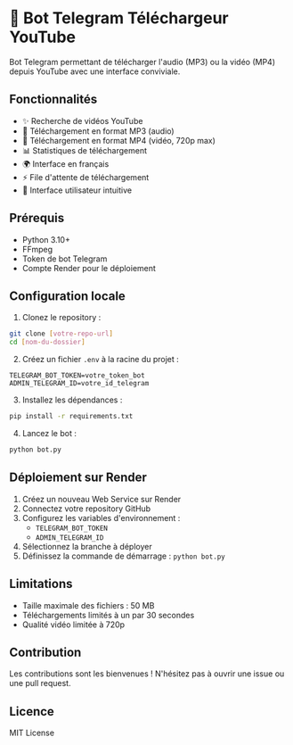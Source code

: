 # 🎵 Bot Telegram Téléchargeur YouTube

Bot Telegram permettant de télécharger l'audio (MP3) ou la vidéo (MP4) depuis YouTube avec une interface conviviale.

## Fonctionnalités

- ✨ Recherche de vidéos YouTube
- 🎵 Téléchargement en format MP3 (audio)
- 🎥 Téléchargement en format MP4 (vidéo, 720p max)
- 📊 Statistiques de téléchargement
- 🌍 Interface en français
- ⚡ File d'attente de téléchargement
- 📱 Interface utilisateur intuitive

## Prérequis

- Python 3.10+
- FFmpeg
- Token de bot Telegram
- Compte Render pour le déploiement

## Configuration locale

1. Clonez le repository :
```bash
git clone [votre-repo-url]
cd [nom-du-dossier]
```

2. Créez un fichier `.env` à la racine du projet :
```
TELEGRAM_BOT_TOKEN=votre_token_bot
ADMIN_TELEGRAM_ID=votre_id_telegram
```

3. Installez les dépendances :
```bash
pip install -r requirements.txt
```

4. Lancez le bot :
```bash
python bot.py
```

## Déploiement sur Render

1. Créez un nouveau Web Service sur Render
2. Connectez votre repository GitHub
3. Configurez les variables d'environnement :
   - `TELEGRAM_BOT_TOKEN`
   - `ADMIN_TELEGRAM_ID`
4. Sélectionnez la branche à déployer
5. Définissez la commande de démarrage : `python bot.py`

## Limitations

- Taille maximale des fichiers : 50 MB
- Téléchargements limités à un par 30 secondes
- Qualité vidéo limitée à 720p

## Contribution

Les contributions sont les bienvenues ! N'hésitez pas à ouvrir une issue ou une pull request.

## Licence

MIT License
